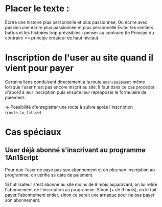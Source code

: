 # Placer le texte :

Écrire une histoire plus personnelle et plus passionnée. Ou écrire avec passion une écrire plus passionnée et plus personnelle
Éviter les sentiers battus et les histoires trop prévisibles : penser au contraire (le Principe du contraire <= principe créateur de haut niveau)


# Inscription de l'user au site quand il vient pour payer

Certains liens conduisent directement à la route `unan/paiement` même lorsque l'user n'est pas encore inscrit au site. Il faut dans ce cas procéder d'abord à leur inscription puis ensuite leur reproposer le formulaire de paiement.

=> Possibilité d'enregistrer une route à suivre après l'inscription (`route_to_follow`)

# Cas spéciaux

## User déjà abonné s'inscrivant au programme 1An1Script

Pour que l'user ne paye pas son abonnement et en plus son inscription au programme, on vérifie sa date de paiement.

Si l'utilisateur s'est abonné au site moins de 9 mois auparavant, on lui retire l'abonnement de l'inscription au programme. Sinon (+ de 9 mois), on le fait payer l'abonnement entier, sinon ce serait une arnaque pour ne pas payer son abonnement.
